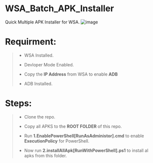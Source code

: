 # WSA_Batch_APK_Installer
Quick Multiple APK Installer for WSA.
![image](https://user-images.githubusercontent.com/48239104/139120038-7f50f24c-eb18-48e7-880a-312e86ee7276.png)

# Requirment:
> * WSA Installed.
> 
> * Devloper Mode Enabled.
> 
> * Copy the **IP Address** from WSA to enable **ADB**
> 
> * ADB Installed.

# Steps:

> * Clone the repo.
> 
> * Copy all APKS to the **ROOT FOLDER** of this repo. 
> 
> * Run **1.EnablePowerShell[RunAsAdministor].cmd** to enable **ExecutionPolicy** for PowerShell. 
> 
> * Now run **2.installAllApk[RunWithPowerShell].ps1** to install al apks from this folder.
